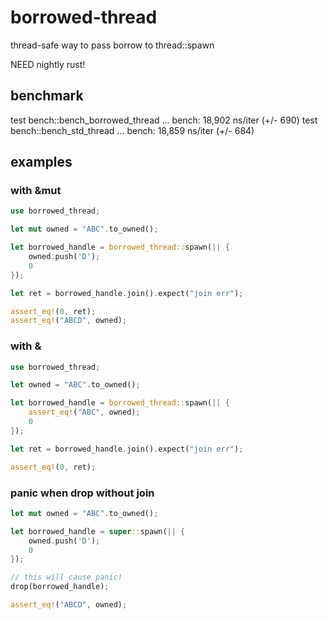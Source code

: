 # borrowed-thread

thread-safe way to pass borrow to thread::spawn

NEED nightly rust!

## benchmark

test bench::bench_borrowed_thread ... bench:      18,902 ns/iter (+/- 690)
test bench::bench_std_thread      ... bench:      18,859 ns/iter (+/- 684)



## examples

### with &mut

```rust
use borrowed_thread;

let mut owned = "ABC".to_owned();

let borrowed_handle = borrowed_thread::spawn(|| {
    owned.push('D');
    0
});

let ret = borrowed_handle.join().expect("join err");

assert_eq!(0, ret);
assert_eq!("ABCD", owned);
```

### with &

```rust
use borrowed_thread;

let owned = "ABC".to_owned();

let borrowed_handle = borrowed_thread::spawn(|| {
    assert_eq!("ABC", owned);
    0
});

let ret = borrowed_handle.join().expect("join err");

assert_eq!(0, ret);
```

### panic when drop without join

```rust
let mut owned = "ABC".to_owned();

let borrowed_handle = super::spawn(|| {
    owned.push('D');
    0
});

// this will cause panic!
drop(borrowed_handle);

assert_eq!("ABCD", owned);
```


